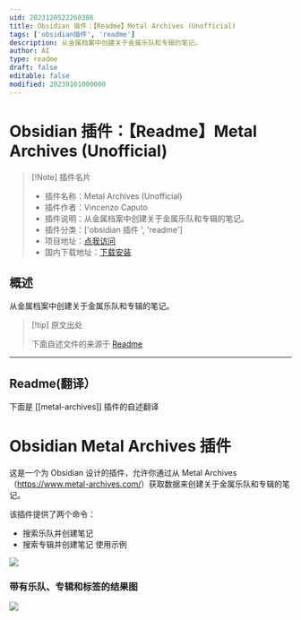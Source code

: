 ```yaml
---
uid: 2023120522260386
title: Obsidian 插件：【Readme】Metal Archives (Unofficial)
tags: ['obsidian插件', 'readme']
description: 从金属档案中创建关于金属乐队和专辑的笔记。
author: AI
type: readme
draft: false
editable: false
modified: 20230101000000
---
```


# Obsidian 插件：【Readme】Metal Archives (Unofficial)

> [!Note] 插件名片
> - 插件名称：Metal Archives (Unofficial)
> - 插件作者：Vincenzo Caputo
> - 插件说明：从金属档案中创建关于金属乐队和专辑的笔记。
> - 插件分类：['obsidian 插件 ', 'readme']
> - 项目地址：[点我访问](https://github.com/vincenzocaputo/obsidian-metal-archives-plugin)
> - 国内下载地址：[下载安装](https://pkmer.cn/products/plugin/pluginMarket/?metal-archives)

## 概述

从金属档案中创建关于金属乐队和专辑的笔记。

> [!tip] 原文出处
>
>下面自述文件的来源于 [Readme](https://ghproxy.net/https://raw.githubusercontent.com/vincenzocaputo/obsidian-metal-archives-plugin/master/README.md)

---

## Readme(翻译）

下面是 [[metal-archives]] 插件的自述翻译

# Obsidian Metal Archives 插件

这是一个为 Obsidian 设计的插件，允许你通过从 Metal Archives（<https://www.metal-archives.com/>）获取数据来创建关于金属乐队和专辑的笔记。

该插件提供了两个命令：

- 搜索乐队并创建笔记
- 搜索专辑并创建笔记
使用示例

![](docs/_media/usage.gif)

### 带有乐队、专辑和标签的结果图

![](docs/_media/graph.png)
